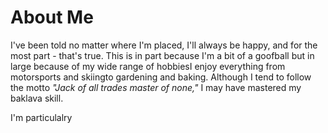# About Me

I've been told no matter where I'm placed, I'll always be happy, and for the most part - that's true. 
This is in part because I'm a bit of a goofball but  in large because of my wide range of hobbiesI enjoy
everything from motorsports and skiingto gardening and baking. Although I tend to follow the motto 
<i>"Jack of all trades master of none,"</i> I may have mastered my baklava skill. 
[](images/Baklava.jpg)
[](images/Baklava.jpg)


I'm particulalry 

